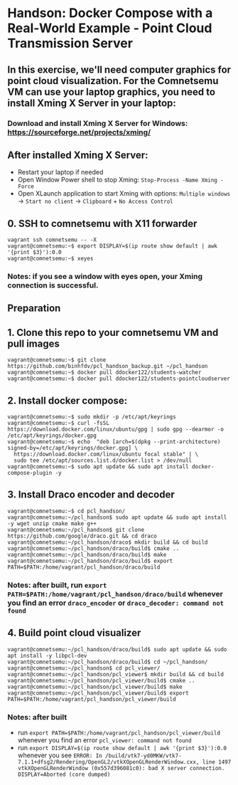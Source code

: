 # Handson: Docker Compose with a Real-World Example - Point Cloud Transmission Server

## In this exercise, we'll need computer graphics for point cloud visualization. For the Comnetsemu VM can use your laptop graphics, you need to install Xming X Server in your laptop:

### Download and install Xming X Server for Windows: https://sourceforge.net/projects/xming/

## After installed Xming X Server:
* Restart your laptop if needed
* Open Window Power shell to stop Xming: `Stop-Process -Name Xming -Force`
* Open XLaunch application to start Xming with options: `Multiple windows` -> `Start no client` -> `Clipboard` + `No Access Control`


## 0. SSH to comnetsemu with X11 forwarder
```
vagrant ssh comnetsemu -- -X
vagrant@comnetsemu:~$ export DISPLAY=$(ip route show default | awk '{print $3}'):0.0
vagrant@comnetsemu:~$ xeyes
```
### Notes: if you see a window with eyes open, your Xming connection is successful.


## Preparation

## 1. Clone this repo to your comnetsemu VM and pull images
```
vagrant@comnetsemu:~$ git clone https://github.com/binhfdv/pcl_handson_backup.git ~/pcl_handson
vagrant@comnetsemu:~$ docker pull ddocker122/students-watcher
vagrant@comnetsemu:~$ docker pull ddocker122/students-pointcloudserver
```

## 2. Install docker compose:
```
vagrant@comnetsemu:~$ sudo mkdir -p /etc/apt/keyrings
vagrant@comnetsemu:~$ curl -fsSL https://download.docker.com/linux/ubuntu/gpg | sudo gpg --dearmor -o /etc/apt/keyrings/docker.gpg
vagrant@comnetsemu:~$ echo  "deb [arch=$(dpkg --print-architecture) signed-by=/etc/apt/keyrings/docker.gpg] \
  https://download.docker.com/linux/ubuntu focal stable" | \
  sudo tee /etc/apt/sources.list.d/docker.list > /dev/null
vagrant@comnetsemu:~$ sudo apt update && sudo apt install docker-compose-plugin -y
```

## 3. Install Draco encoder and decoder
```
vagrant@comnetsemu:~$ cd pcl_handson/
vagrant@comnetsemu:~/pcl_handson$ sudo apt update && sudo apt install -y wget unzip cmake make g++
vagrant@comnetsemu:~/pcl_handson$ git clone https://github.com/google/draco.git && cd draco
vagrant@comnetsemu:~/pcl_handson/draco$ mkdir build && cd build
vagrant@comnetsemu:~/pcl_handson/draco/build$ cmake ..
vagrant@comnetsemu:~/pcl_handson/draco/build$ make
vagrant@comnetsemu:~/pcl_handson/draco/build$ export PATH=$PATH:/home/vagrant/pcl_handson/draco/build
```
### Notes: after built, run `export PATH=$PATH:/home/vagrant/pcl_handson/draco/build` whenever you find an error `draco_encoder` or `draco_decoder: command not found`

## 4. Build point cloud visualizer
```
vagrant@comnetsemu:~/pcl_handson/draco/build$ sudo apt update && sudo apt install -y libpcl-dev
vagrant@comnetsemu:~/pcl_handson/draco/build$ cd ~/pcl_handson/
vagrant@comnetsemu:~/pcl_handson$ cd pcl_viewer/
vagrant@comnetsemu:~/pcl_handson/pcl_viewer$ mkdir build && cd build
vagrant@comnetsemu:~/pcl_handson/pcl_viewer/build$ cmake ..
vagrant@comnetsemu:~/pcl_handson/pcl_viewer/build$ make
vagrant@comnetsemu:~/pcl_handson/pcl_viewer/build$ export PATH=$PATH:/home/vagrant/pcl_handson/pcl_viewer/build
```
### Notes: after built
* run `export PATH=$PATH:/home/vagrant/pcl_handson/pcl_viewer/build` whenever you find an error `pcl_viewer: command not found`
* run `export DISPLAY=$(ip route show default | awk '{print $3}'):0.0` whenever you see `ERROR: In /build/vtk7-yd0MKW/vtk7-7.1.1+dfsg2/Rendering/OpenGL2/vtkXOpenGLRenderWindow.cxx, line 1497 vtkXOpenGLRenderWindow (0x557d396081c0): bad X server connection. DISPLAY=Aborted (core dumped)`














